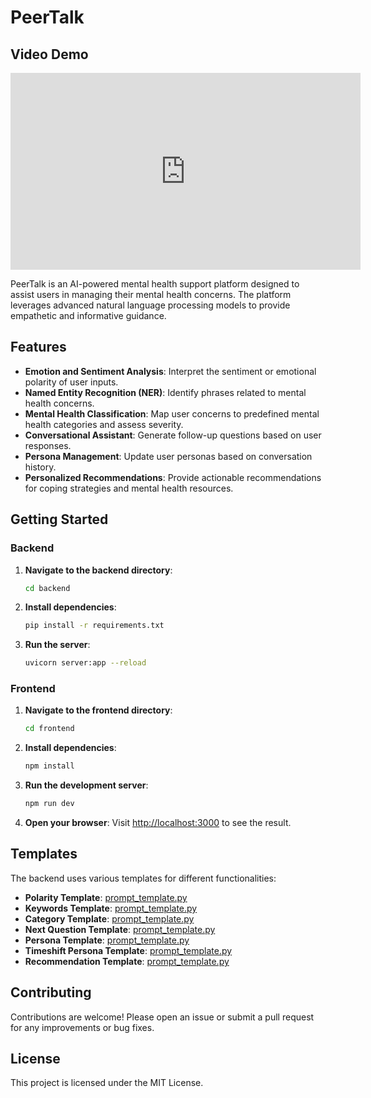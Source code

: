 # PeerTalk

## Video Demo

<iframe width="560" height="315" src="https://www.youtube.com/embed/2nsq_EA75ZY?si=b5v7x4vs-d9rTYUv&amp;start=21" title="YouTube video player" frameborder="0" allow="accelerometer; autoplay; clipboard-write; encrypted-media; gyroscope; picture-in-picture; web-share" referrerpolicy="strict-origin-when-cross-origin" allowfullscreen></iframe>


PeerTalk is an AI-powered mental health support platform designed to assist users in managing their mental health concerns. The platform leverages advanced natural language processing models to provide empathetic and informative guidance.

## Features

- **Emotion and Sentiment Analysis**: Interpret the sentiment or emotional polarity of user inputs.
- **Named Entity Recognition (NER)**: Identify phrases related to mental health concerns.
- **Mental Health Classification**: Map user concerns to predefined mental health categories and assess severity.
- **Conversational Assistant**: Generate follow-up questions based on user responses.
- **Persona Management**: Update user personas based on conversation history.
- **Personalized Recommendations**: Provide actionable recommendations for coping strategies and mental health resources.

## Getting Started

### Backend

1. **Navigate to the backend directory**:
    ```sh
    cd backend
    ```

2. **Install dependencies**:
    ```sh
    pip install -r requirements.txt
    ```

3. **Run the server**:
    ```sh
    uvicorn server:app --reload
    ```

### Frontend

1. **Navigate to the frontend directory**:
    ```sh
    cd frontend
    ```

2. **Install dependencies**:
    ```sh
    npm install
    ```

3. **Run the development server**:
    ```sh
    npm run dev
    ```

4. **Open your browser**:
    Visit [http://localhost:3000](http://localhost:3000) to see the result.



## Templates

The backend uses various templates for different functionalities:

- **Polarity Template**: [prompt_template.py](backend/prompt_template.py)
- **Keywords Template**: [prompt_template.py](backend/prompt_template.py)
- **Category Template**: [prompt_template.py](backend/prompt_template.py)
- **Next Question Template**: [prompt_template.py](backend/prompt_template.py)
- **Persona Template**: [prompt_template.py](backend/prompt_template.py)
- **Timeshift Persona Template**: [prompt_template.py](backend/prompt_template.py)
- **Recommendation Template**: [prompt_template.py](backend/prompt_template.py)


## Contributing

Contributions are welcome! Please open an issue or submit a pull request for any improvements or bug fixes.

## License

This project is licensed under the MIT License.